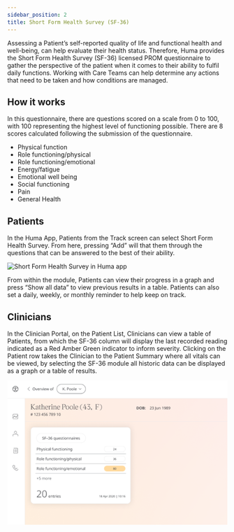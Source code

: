 ```yaml
---
sidebar_position: 2
title: Short Form Health Survey (SF-36)
---
```


Assessing a Patient’s self-reported quality of life and functional health and well-being, can help evaluate their health status. Therefore, Huma provides the Short Form Health Survey (SF-36) licensed PROM questionnaire to gather the perspective of the patient when it comes to their ability to fulfil daily functions. Working with Care Teams can help determine any actions that need to be taken and how conditions are managed. 

## How it works 

In this questionnaire, there are questions scored on a scale from 0 to 100, with 100 representing the highest level of functioning possible. There are 8 scores calculated following the submission of the questionnaire.
- Physical function
- Role functioning/physical
- Role functioning/emotional
- Energy/fatigue
- Emotional well being
- Social functioning 
- Pain
- General Health

## Patients

In the Huma App, Patients from the Track screen can select Short Form Health Survey. From here, pressing “Add” will that them through the questions that can be answered to the best of their ability. 

![Short Form Health Survey in Huma app ](./assets/short-form-health-survey-full.gif)

From within the module, Patients can view their progress in a graph and press “Show all data” to view previous results in a table. Patients can also set a daily, weekly, or monthly reminder to help keep on track.

## Clinicians

In the Clinician Portal, on the Patient List, Clinicians can view a table of Patients, from which the SF-36 column will display the last recorded reading indicated as a Red Amber Green indicator to inform severity. 
Clicking on the Patient row takes the Clinician to the Patient Summary where all vitals can be viewed, by selecting the SF-36 module all historic data can be displayed as a graph or a table of results.

![Clinician view of Short Form Health Survey](./assets/cp-sf36.png)
